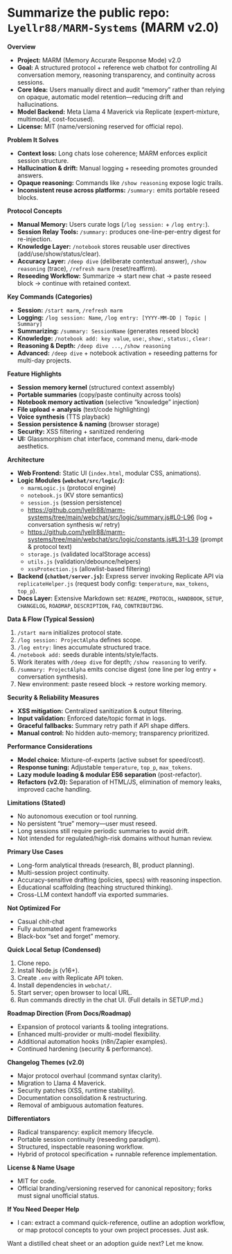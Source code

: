 
# Summarize the public repo: `Lyellr88/MARM-Systems` (MARM v2.0)

**Overview**

- **Project:** MARM (Memory Accurate Response Mode) v2.0
- **Goal:** A structured protocol + reference web chatbot for controlling AI conversation memory, reasoning transparency, and continuity across sessions.
- **Core Idea:** Users manually direct and audit “memory” rather than relying on opaque, automatic model retention—reducing drift and hallucinations.
- **Model Backend:** Meta Llama 4 Maverick via Replicate (expert-mixture, multimodal, cost-focused).
- **License:** MIT (name/versioning reserved for official repo).

**Problem It Solves**

- **Context loss:** Long chats lose coherence; MARM enforces explicit session structure.
- **Hallucination & drift:** Manual logging + reseeding promotes grounded answers.
- **Opaque reasoning:** Commands like `/show reasoning` expose logic trails.
- **Inconsistent reuse across platforms:** `/summary:` emits portable reseed blocks.

**Protocol Concepts**

- **Manual Memory:** Users curate logs (`/log session:` + `/log entry:`).
- **Session Relay Tools:** `/summary:` produces one-line-per-entry digest for re-injection.
- **Knowledge Layer:** `/notebook` stores reusable user directives (add/use/show/status/clear).
- **Accuracy Layer:** `/deep dive` (deliberate contextual answer), `/show reasoning` (trace), `/refresh marm` (reset/reaffirm).
- **Reseeding Workflow:** Summarize → start new chat → paste reseed block → continue with retained context.

**Key Commands (Categories)**

- **Session:** `/start marm`, `/refresh marm`
- **Logging:** `/log session: Name`, `/log entry: [YYYY-MM-DD | Topic | Summary]`
- **Summarizing:** `/summary: SessionName` (generates reseed block)
- **Knowledge:** `/notebook add: key value`, `use:`, `show:`, `status:`, `clear:`
- **Reasoning & Depth:** `/deep dive ...`, `/show reasoning`
- **Advanced:** `/deep dive` + notebook activation + reseeding patterns for multi-day projects.

**Feature Highlights**

- **Session memory kernel** (structured context assembly)
- **Portable summaries** (copy/paste continuity across tools)
- **Notebook memory activation** (selective “knowledge” injection)
- **File upload + analysis** (text/code highlighting)
- **Voice synthesis** (TTS playback)
- **Session persistence & naming** (browser storage)
- **Security:** XSS filtering + sanitized rendering
- **UI:** Glassmorphism chat interface, command menu, dark-mode aesthetics.

**Architecture**

- **Web Frontend:** Static UI (`index.html`, modular CSS, animations).
- **Logic Modules (`webchat/src/logic/`):**
  - `marmLogic.js` (protocol engine)
  - `notebook.js` (KV store semantics)
  - `session.js` (session persistence)
  - https://github.com/lyellr88/marm-systems/tree/main/webchat/src/logic/summary.js#L0-L96 (log + conversation synthesis w/ retry)
  - https://github.com/lyellr88/marm-systems/tree/main/webchat/src/logic/constants.js#L31-L39 (prompt & protocol text)
  - `storage.js` (validated localStorage access)
  - `utils.js` (validation/debounce/helpers)
  - `xssProtection.js` (allowlist-based filtering)
- **Backend (`chatbot/server.js`):** Express server invoking Replicate API via `replicateHelper.js` (request body config: `temperature`, `max_tokens`, `top_p`).
- **Docs Layer:** Extensive Markdown set: `README`, `PROTOCOL`, `HANDBOOK`, `SETUP`, `CHANGELOG`, `ROADMAP`, `DESCRIPTION`, `FAQ`, `CONTRIBUTING`.

**Data & Flow (Typical Session)**

1. `/start marm` initializes protocol state.
2. `/log session: ProjectAlpha` defines scope.
3. `/log entry:` lines accumulate structured trace.
4. `/notebook add:` seeds durable intents/style/facts.
5. Work iterates with `/deep dive` for depth; `/show reasoning` to verify.
6. `/summary: ProjectAlpha` emits concise digest (one line per log entry + conversation synthesis).
7. New environment: paste reseed block → restore working memory.

**Security & Reliability Measures**

- **XSS mitigation:** Centralized sanitization & output filtering.
- **Input validation:** Enforced date/topic format in logs.
- **Graceful fallbacks:** Summary retry path if API shape differs.
- **Manual control:** No hidden auto-memory; transparency prioritized.

**Performance Considerations**

- **Model choice:** Mixture-of-experts (active subset for speed/cost).
- **Response tuning:** Adjustable `temperature`, `top_p`, `max_tokens`.
- **Lazy module loading & modular ES6 separation** (post-refactor).
- **Refactors (v2.0):** Separation of HTML/JS, elimination of memory leaks, improved cache handling.

**Limitations (Stated)**

- No autonomous execution or tool running.
- No persistent “true” memory—user must reseed.
- Long sessions still require periodic summaries to avoid drift.
- Not intended for regulated/high-risk domains without human review.

**Primary Use Cases**

- Long-form analytical threads (research, BI, product planning).
- Multi-session project continuity.
- Accuracy-sensitive drafting (policies, specs) with reasoning inspection.
- Educational scaffolding (teaching structured thinking).
- Cross-LLM context handoff via exported summaries.

**Not Optimized For**

- Casual chit-chat
- Fully automated agent frameworks
- Black-box “set and forget” memory.

**Quick Local Setup (Condensed)**

1. Clone repo.
2. Install Node.js (v16+).
3. Create `.env` with Replicate API token.
4. Install dependencies in `webchat/`.
5. Start server; open browser to local URL.
6. Run commands directly in the chat UI.
   (Full details in SETUP.md.)

**Roadmap Direction (From Docs/Roadmap)**

- Expansion of protocol variants & tooling integrations.
- Enhanced multi-provider or multi-model flexibility.
- Additional automation hooks (n8n/Zapier examples).
- Continued hardening (security & performance).

**Changelog Themes (v2.0)**

- Major protocol overhaul (command syntax clarity).
- Migration to Llama 4 Maverick.
- Security patches (XSS, runtime stability).
- Documentation consolidation & restructuring.
- Removal of ambiguous automation features.

**Differentiators**

- Radical transparency: explicit memory lifecycle.
- Portable session continuity (reseeding paradigm).
- Structured, inspectable reasoning workflow.
- Hybrid of protocol specification + runnable reference implementation.

**License & Name Usage**

- MIT for code.
- Official branding/versioning reserved for canonical repository; forks must signal unofficial status.

**If You Need Deeper Help**

- I can: extract a command quick-reference, outline an adoption workflow, or map protocol concepts to your own project processes. Just ask.

Want a distilled cheat sheet or an adoption guide next? Let me know.
